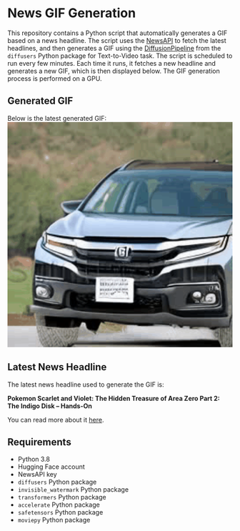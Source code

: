 # News GIF Generation
This repository contains a Python script that automatically generates a GIF based on a news headline. The script uses the [NewsAPI](https://newsapi.org/) to fetch the latest headlines, and then generates a GIF using the [DiffusionPipeline](https://github.com/huggingface/diffusers) from the `diffusers` Python package for Text-to-Video task.
The script is scheduled to run every few minutes. Each time it runs, it fetches a new headline and generates a new GIF, which is then displayed below. The GIF generation process is performed on a GPU.

## Generated GIF
Below is the latest generated GIF:
![Generated GIF](output.gif?raw=true&v=1700672794)

## Latest News Headline
The latest news headline used to generate the GIF is:

**Pokemon Scarlet and Violet: The Hidden Treasure of Area Zero Part 2: The Indigo Disk – Hands-On**

You can read more about it [here](https://www.ign.com/articles/pokemon-scarlet-and-violet-the-hidden-treasure-of-area-zero-part-2-the-indigo-disk-hands-on).

## Requirements
- Python 3.8
- Hugging Face account
- NewsAPI key
- `diffusers` Python package
- `invisible_watermark` Python package
- `transformers` Python package
- `accelerate` Python package
- `safetensors` Python package
- `moviepy` Python package
